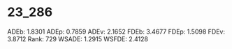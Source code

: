 # 23_286

ADEb: 1.8301
ADEp: 0.7859
ADEv: 2.1652
FDEb: 3.4677
FDEp: 1.5098
FDEv: 3.8712
Rank: 729
WSADE: 1.2915
WSFDE: 2.4128